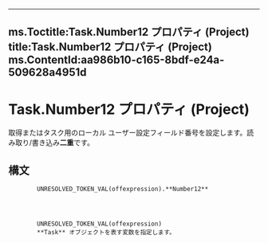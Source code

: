 

---
ms.Toctitle:Task.Number12 プロパティ (Project)
title:Task.Number12 プロパティ (Project)
ms.ContentId:aa986b10-c165-8bdf-e24a-509628a4951d
---
# Task.Number12 プロパティ (Project)




取得またはタスク用のローカル ユーザー設定フィールド番号を設定します。読み取り/書き込み**二重**です。

## 構文

            UNRESOLVED_TOKEN_VAL(offexpression).**Number12**




            UNRESOLVED_TOKEN_VAL(offexpression)
            **Task** オブジェクトを表す変数を指定します。




